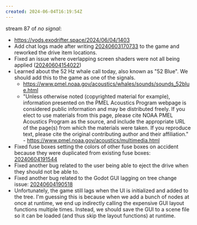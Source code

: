 ```yaml
---
created: 2024-06-04T16:19:54Z
---
```


stream 87 of _no signal_:
- https://vods.exodrifter.space/2024/06/04/1403
- Add chat logs made after writing [20240603170733](20240603170733.md) to the game and reworked the drive item locations.
- Fixed an issue where overlapping screen shaders were not all being applied ([20240604154022](20240604154022.md))
- Learned about the 52 Hz whale call today, also known as "52 Blue". We should add this to the game as one of the signals.
	- https://www.pmel.noaa.gov/acoustics/whales/sounds/sounds_52blue.html
	- "Unless otherwise noted (copyrighted material for example), information presented on the PMEL Acoustics Program webpage is considered public information and may be distributed freely. If you elect to use materials from this page, please cite NOAA PMEL Acoustics Program as the source, and include the appropriate URL of the page(s) from which the materials were taken. If you reproduce text, please cite the original contributing author and their affiliation." - https://www.pmel.noaa.gov/acoustics/multimedia.html
- Fixed fuse boxes setting the colors of other fuse boxes on accident because they were duplicated from existing fuse boxes: [20240604191544](20240604191544.md)
- Fixed another bug related to the user being able to eject the drive when they should not be able to.
- Fixed another bug related to the Godot GUI lagging on tree change issue: [20240604190518](20240604190518.md)
- Unfortunately, the game still lags when the UI is initialized and added to the tree. I'm guessing this is because when we add a bunch of nodes at once at runtime, we end up indirectly calling the expensive GUI layout functions multiple times. Instead, we should save the GUI to a scene file so it can be loaded (and thus skip the layout functions) at runtime.
